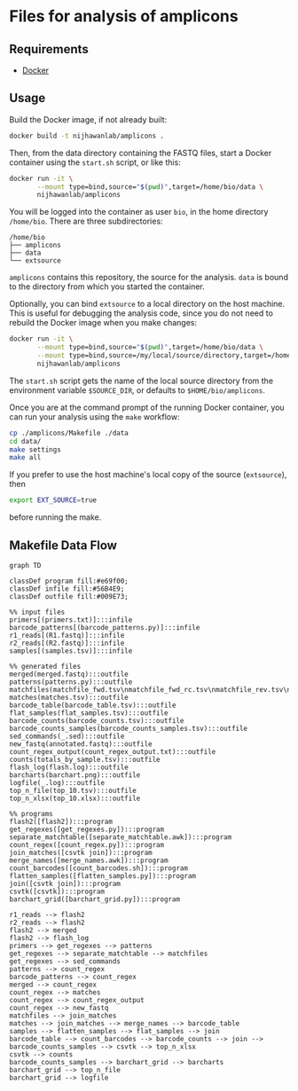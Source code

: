 # Files for analysis of amplicons

## Requirements
- [Docker](https://www.docker.com/products/docker-desktop/)

## Usage
Build the Docker image, if not already built:
```bash
docker build -t nijhawanlab/amplicons .
```
Then, from the data directory containing the FASTQ files, start a
Docker container using the `start.sh` script, or like this:
```bash
docker run -it \
       --mount type=bind,source="$(pwd)",target=/home/bio/data \
       nijhawanlab/amplicons
```
You will be logged into the container as user `bio`, in the home
directory `/home/bio`.  There are three subdirectories:
```
/home/bio
├── amplicons
├── data
└── extsource
```
`amplicons` contains this repository, the source for the analysis.
`data` is bound to the directory from which you started the container.

Optionally, you can bind `extsource` to a local directory on the host
machine.  This is useful for debugging the analysis code, since you do
not need to rebuild the Docker image when you make changes:
```bash
docker run -it \
       --mount type=bind,source="$(pwd)",target=/home/bio/data \
       --mount type=bind,source=/my/local/source/directory,target=/home/bio/extsource \
       nijhawanlab/amplicons
```
The `start.sh` script gets the name of the local source directory from
the environment variable `$SOURCE_DIR`, or defaults to `$HOME/bio/amplicons`.

Once you are at the command prompt of the running Docker container,
you can run your analysis using the `make` workflow:
```bash
cp ./amplicons/Makefile ./data
cd data/
make settings
make all
```
If you prefer to use the host machine's local copy of the source
(`extsource`), then
```bash
export EXT_SOURCE=true
```
before running the make.

## Makefile Data Flow
```mermaid
graph TD

classDef program fill:#e69f00;
classDef infile fill:#56B4E9;
classDef outfile fill:#009E73;

%% input files
primers[(primers.txt)]:::infile
barcode_patterns[(barcode_patterns.py)]:::infile
r1_reads[(R1.fastq)]:::infile
r2_reads[(R2.fastq)]:::infile
samples[(samples.tsv)]:::infile

%% generated files
merged(merged.fastq):::outfile
patterns(patterns.py):::outfile
matchfiles(matchfile_fwd.tsv\nmatchfile_fwd_rc.tsv\nmatchfile_rev.tsv\nmatchfile_rev_rc.tsv):::outfile
matches(matches.tsv):::outfile
barcode_table(barcode_table.tsv):::outfile
flat_samples(flat_samples.tsv):::outfile
barcode_counts(barcode_counts.tsv):::outfile
barcode_counts_samples(barcode_counts_samples.tsv):::outfile
sed_commands(_.sed):::outfile
new_fastq(annotated.fastq):::outfile
count_regex_output(count_regex_output.txt):::outfile
counts(totals_by_sample.tsv):::outfile
flash_log(flash.log):::outfile
barcharts(barchart.png):::outfile
logfile(_.log):::outfile
top_n_file(top_10.tsv):::outfile
top_n_xlsx(top_10.xlsx):::outfile

%% programs
flash2([flash2]):::program
get_regexes([get_regexes.py]):::program
separate_matchtable([separate_matchtable.awk]):::program
count_regex([count_regex.py]):::program
join_matches([csvtk join]):::program
merge_names([merge_names.awk]):::program
count_barcodes([count_barcodes.sh]):::program
flatten_samples([flatten_samples.py]):::program
join([csvtk join]):::program
csvtk([csvtk]):::program
barchart_grid([barchart_grid.py]):::program

r1_reads --> flash2
r2_reads --> flash2
flash2 --> merged
flash2 --> flash_log
primers --> get_regexes --> patterns
get_regexes --> separate_matchtable --> matchfiles
get_regexes --> sed_commands
patterns --> count_regex
barcode_patterns --> count_regex
merged --> count_regex
count_regex --> matches
count_regex --> count_regex_output
count_regex --> new_fastq
matchfiles --> join_matches
matches --> join_matches --> merge_names --> barcode_table
samples --> flatten_samples --> flat_samples --> join
barcode_table --> count_barcodes --> barcode_counts --> join --> barcode_counts_samples --> csvtk --> top_n_xlsx
csvtk --> counts
barcode_counts_samples --> barchart_grid --> barcharts
barchart_grid --> top_n_file
barchart_grid --> logfile
```
